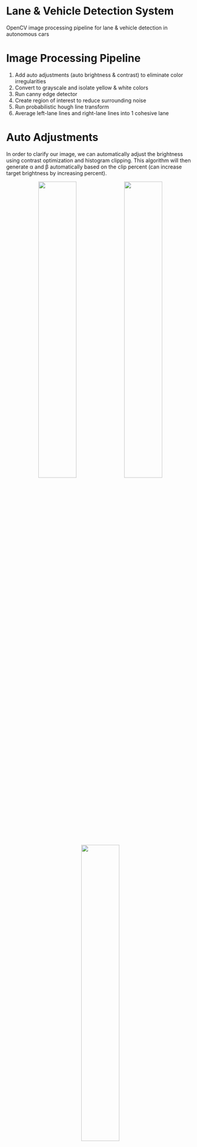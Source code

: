 # Lane & Vehicle Detection System

OpenCV image processing pipeline for lane & vehicle detection in autonomous cars

# Image Processing Pipeline

1) Add auto adjustments (auto brightness & contrast) to eliminate color irregularities
2) Convert to grayscale and isolate yellow & white colors
3) Run canny edge detector
4) Create region of interest to reduce surrounding noise
5) Run probabilistic hough line transform
6) Average left-lane lines and right-lane lines into 1 cohesive lane

# Auto Adjustments

In order to clarify our image, we can automatically adjust the brightness using contrast optimization and histogram clipping. This algorithm will then generate α and β automatically based on the clip percent (can increase target brightness by increasing percent).

<p align="center">
  <img src="./assets/frame_original.png" width="45%">
  <img src="./assets/frame_bright.png" width="45%">
</p>

<p align="center">
  <img src="./assets/adjustment_hist.png" width="45%"><br>
  &nbsp; &nbsp; &nbsp; &nbsp; &nbsp; BLUE (pre-adjustment) &nbsp; &nbsp; &nbsp; &nbsp; &nbsp; ORANGE (post-adjustment)
</p>

The lane lines are now much more prevalent compared to how blended-in they were previously. This should make it easier later on for canny edge detection to recognize the lines.

# Isolate Yellow & White

Converting from RGB to HSV makes yellow and white shades easier to detect. By doing this, we can simply isolate the yellow and white road markings from the rest of the image (any copious range of colors that covers both light and dark shades should work).

Now, we convert the original frame to grayscale and combine it with the new yellow & white mask.

<p align="center">
  <img src="./assets/mask_yw.png" width="45%">
</p>

The lane lines on this road are unfortunately quite faded, and therefore aren't captured very well by masking procedure. We will make up for this later.

# Canny Edge Detection

We're now ready to run our edge detector. This algorithm is frankly quite brilliant. It was discovered by John Canny (now a professor in the CS department at UC Berkeley, GO BEARS!!), and it's pretty much a step-up from the Sobel Edge Detector.

As a brief summary, ```cv2.Canny()``` runs on slightly blurred, grayscale images and produces pixel values where there is a steep directional derivative. It then thins these edges by finding whether each pixel is a local maximum. After that, it has to decide which edges are useful / which ones we want to keep. A process called hysteresis thresholding helps us weed out these smaller edges while keeping the regular shape of the object intact. Any edge response greater than the high threshold is automatically included, and any edge response smaller than the low threshold is discarded. The edges in between the thresholds are included only if they're connected to the high response edges.

We can simply run ```cv2.Canny(gray_img_mask, 5, 15)``` with a 1 : 3 low to high threshold ratio, as recommended by John Canny himself.

<p align="center">
  <img src="./assets/canny_edges.png" width="45%">
</p>

# Region of Interest (ROI)

Now, we want to cut out a region of interest where we can analyze a portion of our frame. This will be a trapezoidal polygon that mimics a person's FOV when looking out the front windshield.

<p align="center">
  <img src="./assets/roi_mask.png" width="45%">
  <img src="./assets/roi_canny.png" width="45%"><br>
  &emsp; &emsp; <span style="float:left;">MASKED ROI</span> &emsp; &emsp; &emsp; &emsp; &emsp; &emsp; &emsp; &emsp; &emsp; &emsp; &emsp; &emsp; &emsp; &emsp;       &emsp; &emsp; <span style="float:right;">CANNY EDGES ROI</span>
</p>

This shape has to be changed according to the height and depth of the vehicle. In an actual car, a LiDAR sensor would be used to achieve greater accuracy, but for our project, we have to manually alter these values since we are using a dashcam playback.

# Probabilistic Hough Lines

Hough space is tricky concept to grasp. However, the most important thing to understand is that points in XY space correspond to lines in Hough space. We consider pixels as points in XY space, so we can transform them to lines in Hough space. The point where these lines intersect is then translated to a line in XY space. Probabilistic hough lines are an optimized version of the standard hough lines that simply highlight edges of specific length rather than running off to infinity.

We can use this algorithm to highlight the lines in our canny-edged region of interest. We run ```cv2.HoughLinesP()```, and it will output 2 pairs of pixel coordinates (x1, y1) & (x2, y2) per line in our image. ```cv2.line()``` can then draw the corresponding lines given (x1, y1) & (x2, y2) over the initial frame. 

<p align="center">
  <img src="./assets/hough_lines.png" width="45%">
</p>

# 2 Master Averages

Finally, we want to make a solid line that emulates the road markings on both sides of the lane. All lines with ```slope < 0``` belong to the left side, while those with ```slope > 0``` belong to the right. Also, to ignore any extraneous (horizontal) lines that may have been picked up due to shadows or other obstacles, we should only include lines with ```abs(slope) > threshold```. This threshold value will change as per the ROI mask.

One final precauation is to ensure we always have some lane being recognized (in case of some shoddy canny edge detection). To do this, we'll store the previous line seen in a global ```left_line``` and ```right_line``` variable. This way, we'll still have access to them and can predict where the lane is, even if our program happens to not detect any lines.

<p align="center">
  <img src="./assets/hough_lines_filled.png" width="45%"><br>
  &emsp; The sky blue shading between the two lanes is a nice touch to have.
</p>

### TODO
Unfortunately, this procedure won't work if we want to detect all lanes. I've attempted to group lines based on whether their starting points are "close enough", but it ended up being too inconsistent for each frame, so I never finished it.

<p align="center">
  <img src="./assets/hough_line_points.png" width="45%"><br>
</p>

I'll keep this issue as TODO for now as fixing it could help identify lane changes or oncoming traffic in other lanes.

# Results
This lane detection system appears to be pretty accurate and successful in identifying where the driver-side lane is. I tested it across various dashcam footages, and it produced results similar to those of the actual road markings. There are certain conditions that will affect it, however.

* Rain, fog, hail, snow
* Unpaved / fading road markings
* Nighttime
* Heavy traffic

Given the correct sensors and equipment in an autonomous vehicle, it's possible to find a workaround, but these problems can be quite difficult to solve when I only have access to dashcam footage.

# Features to Complete

* Modified frame for canny edge detection and hough lines (Done)
* Cut areas outside region of interest to remove noise (Done - might vary per size of car)
* Created two averaged master lines per frame (Done)
* Filled rectangular area between lines (Done)
* Group according to distance from starting point (TODO)
* Make lines exponential instead of linear for extra lane accuracy (TODO - might not do this)
* Vehicle & traffic sign detection (TODO - train CNN model for this)
